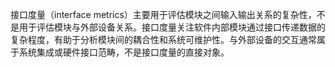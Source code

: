 接口度量（interface metrics）主要用于评估模块之间输入输出关系的复杂性，不是用于评估模块与外部设备关系。接口度量关注软件内部模块通过接口传递数据的复杂程度，有助于分析模块间的耦合性和系统可维护性。与外部设备的交互通常属于系统集成或硬件接口范畴，不是接口度量的直接对象。